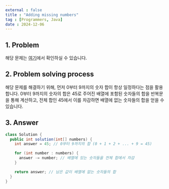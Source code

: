 ```yaml
---
external : false
title : "Adding missing numbers"
tag : [Programmers, Java]
date : 2024-12-06
---
```


## 1. Problem

해당 문제는 [여기](https://school.programmers.co.kr/learn/courses/30/lessons/86051)에서 확인하실 수 있습니다.

## 2. Problem solving process

해당 문제를 해결하기 위해, 먼저 0부터 9까지의 숫자 합이 항상 일정하다는 점을 활용합니다. 0부터 9까지의 숫자의 합은 45로 주어진 배열에 포함된 숫자들의 합을 반복문을 통해 계산하고, 전체 합인 45에서 이를 차감하면 배열에 없는 숫자들의 합을 얻을 수 있습니다.

## 3. Answer

```java
class Solution {
  public int solution(int[] numbers) {
    int answer = 45; // 0부터 9까지의 합 (0 + 1 + 2 + ... + 9 = 45)

    for (int number : numbers) {
      answer -= number; // 배열에 있는 숫자들을 전체 합에서 차감
    }

    return answer; // 남은 값이 배열에 없는 숫자들의 합
  }
}
```
